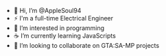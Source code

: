 - 👋 Hi, I’m @AppleSoul94
- ⚡ I'm a full-time Electrical Engineer
- 👀 I’m interested in programming
- ☕ I’m currently learning JavaScripts
- 💞️ I’m looking to collaborate on GTA:SA-MP projects


<!---
AppleSoul94/AppleSoul94 is a ✨ special ✨ repository because its `README.md` (this file) appears on your GitHub profile.
You can click the Preview link to take a look at your changes.
--->
